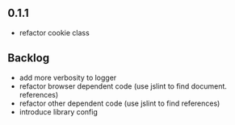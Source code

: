 ## 0.1.1
* refactor cookie class
## Backlog
* add more verbosity to logger
* refactor browser dependent code (use jslint to find document. references)
* refactor other dependent code (use jslint to find references)
* introduce library config